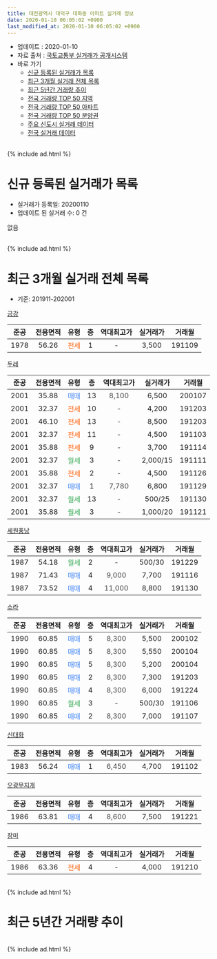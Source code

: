 ```yaml
---
title: 대전광역시 대덕구 대화동 아파트 실거래 정보
date: 2020-01-10 06:05:02 +0900
last_modified_at: 2020-01-10 06:05:02 +0900
---
```


* 업데이트 : 2020-01-10
* 자료 출처 : [국토교통부 실거래가 공개시스템](http://rt.molit.go.kr)
* 바로 가기
    * [신규 등록된 실거래가 목록](#신규-등록된-실거래가-목록)
    * [최근 3개월 실거래 전체 목록](#최근-3개월-실거래-전체-목록)
    * [최근 5년간 거래량 추이](#최근-5년간-거래량-추이)
    * [전국 거래량 TOP 50 지역](https://inasie.github.io/apt-trade-info/최근-3개월-전국에서-가장-거래가-많이-발생한-지역)
    * [전국 거래량 TOP 50 아파트](https://inasie.github.io/apt-trade-info/최근-3개월-전국에서-가장-거래가-많이-발생한-아파트)
    * [전국 거래량 TOP 50 분양권](https://inasie.github.io/apt-trade-info/최근-3개월-전국에서-가장-거래가-많이-발생한-분양권)
    * [주요 신도시 실거래 데이터](https://inasie.github.io/apt-trade-info/주요-신도시)
    * [전국 실거래 데이터](https://inasie.github.io/apt-trade-info/전국)
<br>
{% include ad.html %}
<br>

# 신규 등록된 실거래가 목록
* 실거래가 등록일: 20200110
* 업데이트 된 실거래 수: 0 건

없음

<br>
{% include ad.html %}
<br>

# 최근 3개월 실거래 전체 목록
* 기준: 201911-202001


[금강](https://search.naver.com/search.naver?query=%EB%8C%80%EC%A0%84%EA%B4%91%EC%97%AD%EC%8B%9C+%EB%8C%80%EB%8D%95%EA%B5%AC+%EB%8C%80%ED%99%94%EB%8F%99+%EA%B8%88%EA%B0%95)

|준공|전용면적|유형|층|역대최고가|실거래가|거래월|
|:---:|:---:|:---:|:---:|:---:|:---:|:---:|
|1978|56.26|<span style="color:#ff5a00">전세</span>|1|<span style="color:#444444">-</span>|3,500|191109|

[두레](https://search.naver.com/search.naver?query=%EB%8C%80%EC%A0%84%EA%B4%91%EC%97%AD%EC%8B%9C+%EB%8C%80%EB%8D%95%EA%B5%AC+%EB%8C%80%ED%99%94%EB%8F%99+%EB%91%90%EB%A0%88)

|준공|전용면적|유형|층|역대최고가|실거래가|거래월|
|:---:|:---:|:---:|:---:|:---:|:---:|:---:|
|2001|35.88|<span style="color:#4285f3">매매</span>|13|<span style="color:#444444">8,100</span>|6,500|200107|
|2001|32.37|<span style="color:#ff5a00">전세</span>|10|<span style="color:#444444">-</span>|4,200|191203|
|2001|46.10|<span style="color:#ff5a00">전세</span>|13|<span style="color:#444444">-</span>|8,500|191203|
|2001|32.37|<span style="color:#ff5a00">전세</span>|11|<span style="color:#444444">-</span>|4,500|191103|
|2001|35.88|<span style="color:#ff5a00">전세</span>|9|<span style="color:#444444">-</span>|3,700|191114|
|2001|32.37|<span style="color:#34a853">월세</span>|3|<span style="color:#444444">-</span>|2,000/15|191111|
|2001|35.88|<span style="color:#ff5a00">전세</span>|2|<span style="color:#444444">-</span>|4,500|191126|
|2001|32.37|<span style="color:#4285f3">매매</span>|1|<span style="color:#444444">7,780</span>|6,800|191129|
|2001|32.37|<span style="color:#34a853">월세</span>|13|<span style="color:#444444">-</span>|500/25|191130|
|2001|35.88|<span style="color:#34a853">월세</span>|3|<span style="color:#444444">-</span>|1,000/20|191121|

[세원풍남](https://search.naver.com/search.naver?query=%EB%8C%80%EC%A0%84%EA%B4%91%EC%97%AD%EC%8B%9C+%EB%8C%80%EB%8D%95%EA%B5%AC+%EB%8C%80%ED%99%94%EB%8F%99+%EC%84%B8%EC%9B%90%ED%92%8D%EB%82%A8)

|준공|전용면적|유형|층|역대최고가|실거래가|거래월|
|:---:|:---:|:---:|:---:|:---:|:---:|:---:|
|1987|54.18|<span style="color:#34a853">월세</span>|2|<span style="color:#444444">-</span>|500/30|191229|
|1987|71.43|<span style="color:#4285f3">매매</span>|4|<span style="color:#444444">9,000</span>|7,700|191116|
|1987|73.52|<span style="color:#4285f3">매매</span>|4|<span style="color:#444444">11,000</span>|8,800|191130|

[소라](https://search.naver.com/search.naver?query=%EB%8C%80%EC%A0%84%EA%B4%91%EC%97%AD%EC%8B%9C+%EB%8C%80%EB%8D%95%EA%B5%AC+%EB%8C%80%ED%99%94%EB%8F%99+%EC%86%8C%EB%9D%BC)

|준공|전용면적|유형|층|역대최고가|실거래가|거래월|
|:---:|:---:|:---:|:---:|:---:|:---:|:---:|
|1990|60.85|<span style="color:#4285f3">매매</span>|5|<span style="color:#444444">8,300</span>|5,500|200102|
|1990|60.85|<span style="color:#4285f3">매매</span>|5|<span style="color:#444444">8,300</span>|5,550|200104|
|1990|60.85|<span style="color:#4285f3">매매</span>|5|<span style="color:#444444">8,300</span>|5,200|200104|
|1990|60.85|<span style="color:#4285f3">매매</span>|2|<span style="color:#444444">8,300</span>|7,300|191203|
|1990|60.85|<span style="color:#4285f3">매매</span>|4|<span style="color:#444444">8,300</span>|6,000|191224|
|1990|60.85|<span style="color:#34a853">월세</span>|3|<span style="color:#444444">-</span>|500/30|191106|
|1990|60.85|<span style="color:#4285f3">매매</span>|2|<span style="color:#444444">8,300</span>|7,000|191107|

[신대화](https://search.naver.com/search.naver?query=%EB%8C%80%EC%A0%84%EA%B4%91%EC%97%AD%EC%8B%9C+%EB%8C%80%EB%8D%95%EA%B5%AC+%EB%8C%80%ED%99%94%EB%8F%99+%EC%8B%A0%EB%8C%80%ED%99%94)

|준공|전용면적|유형|층|역대최고가|실거래가|거래월|
|:---:|:---:|:---:|:---:|:---:|:---:|:---:|
|1983|56.24|<span style="color:#4285f3">매매</span>|1|<span style="color:#444444">6,450</span>|4,700|191102|

[오광무지개](https://search.naver.com/search.naver?query=%EB%8C%80%EC%A0%84%EA%B4%91%EC%97%AD%EC%8B%9C+%EB%8C%80%EB%8D%95%EA%B5%AC+%EB%8C%80%ED%99%94%EB%8F%99+%EC%98%A4%EA%B4%91%EB%AC%B4%EC%A7%80%EA%B0%9C)

|준공|전용면적|유형|층|역대최고가|실거래가|거래월|
|:---:|:---:|:---:|:---:|:---:|:---:|:---:|
|1986|63.81|<span style="color:#4285f3">매매</span>|4|<span style="color:#444444">8,600</span>|7,500|191221|

[장미](https://search.naver.com/search.naver?query=%EB%8C%80%EC%A0%84%EA%B4%91%EC%97%AD%EC%8B%9C+%EB%8C%80%EB%8D%95%EA%B5%AC+%EB%8C%80%ED%99%94%EB%8F%99+%EC%9E%A5%EB%AF%B8)

|준공|전용면적|유형|층|역대최고가|실거래가|거래월|
|:---:|:---:|:---:|:---:|:---:|:---:|:---:|
|1986|63.36|<span style="color:#ff5a00">전세</span>|4|<span style="color:#444444">-</span>|4,000|191210|


<br>
{% include ad.html %}
<br>

# 최근 5년간 거래량 추이


<div style="width:100%;">
    <canvas id="deal_progress" height="200"></canvas>
</div>

<script>
new Chart(document.getElementById("deal_progress"), {
    type: 'line',
    data: {
        labels: ['201501','201502','201503','201504','201505','201506','201507','201508','201509','201510','201511','201512','201601','201602','201603','201604','201605','201606','201607','201608','201609','201610','201611','201612','201701','201702','201703','201704','201705','201706','201707','201708','201709','201710','201711','201712','201801','201802','201803','201804','201805','201806','201807','201808','201809','201810','201811','201812','201901','201902','201903','201904','201905','201906','201907','201908','201909','201910','201911','201912','202001'],
        datasets: [{
            label: '매매',
            pointRadius: 1,
            data: [17, 5, 12, 12, 12, 7, 5, 5, 11, 13, 6, 5, 6, 7, 11, 9, 4, 9, 10, 6, 7, 4, 6, 5, 6, 6, 12, 7, 9, 9, 6, 6, 5, 7, 9, 3, 6, 3, 6, 7, 6, 10, 8, 2, 3, 10, 4, 8, 13, 2, 5, 2, 4, 4, 5, 2, 2, 13, 5, 3, 4],
            borderColor: "rgba(255, 201, 14, 1)",
            backgroundColor: "rgba(255, 201, 14, 0.5)",
            fill: false,
            lineTension: 0
        },{
            label: '전월세',
            pointRadius: 1,
            data: [16, 6, 6, 11, 15, 7, 11, 10, 12, 11, 11, 7, 10, 11, 6, 6, 7, 2, 8, 9, 6, 7, 6, 5, 8, 6, 9, 11, 5, 8, 1, 7, 5, 3, 4, 8, 4, 6, 9, 3, 8, 5, 5, 7, 6, 6, 3, 6, 4, 5, 5, 5, 6, 4, 5, 4, 5, 5, 8, 4, 0],
            borderColor: "rgba(0, 141, 185, 1)",
            backgroundColor: "rgba(0, 141, 185, 0.5)",
            fill: false,
            lineTension: 0
        }
        ]
    },
    options: {
        responsive: true,
        title: {
            display: false
        },
        tooltips: {
            mode: 'index',
            intersect: false
        },
        hover: {
            mode: 'nearest',
            intersect: true
        },
        scales: {
            xAxes: [{
                display: true,
                scaleLabel: {
                    display: true,
                    labelString: '년/월'
                }
            }],
            yAxes: [{
                display: true,
                ticks: {
                    suggestedMin: 0,
                },
                scaleLabel: {
                    display: true,
                    labelString: '실거래 수'
                }
            }]
        }
    }
});

</script>


<br>
{% include ad.html %}
<br>

